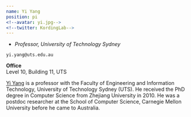 ```yaml
---
name: Yi Yang
position: pi
<!--avatar: yi.jpg-->
<!--twitter: KordingLab-->
---
```


<!--<img width="200" src="{{site.baseurl}}/images/people/{{page.avatar}}" data-action="zoom">-->

- _Professor, University of Technology Sydney_<br>
<!--- _Science coach. Collaborator. Transdisciplinary optimist._-->

<i class="fa fa-envelope-o"></i> `yi.yang@uts.edu.au`

**Office**<br>
Level 10, Building 11, UTS <br>

[Yi Yang](https://www.uts.edu.au/staff/yi.yang) is a professor with the Faculty of Engineering and Information Technology, University of Technology Sydney (UTS).  He received the PhD degree in Computer Science from Zhejiang University in 2010. He was a postdoc researcher at the School of Computer Science, Carnegie Mellon University before he came to Australia.

<!--[Konrad Kording](http://koerding.com/) runs his lab at the University of Pennsylvania.-->
<!--Konrad is interested in the question of how the brain solves the credit assignment problem and-->
<!--similarly how we should assign credit in the real world (through causality). In extension-->
<!--of this main thrust he is interested in applications of causality in biomedical research.-->
<!--Konrad has trained as student at ETH Zurich with Peter Konig, as postdoc at UCL London with Daniel-->
<!--Wolpert and at MIT with Josh Tenenbaum. After a decade at Northwestern University he is now-->
<!--PIK professor at UPenn.-->

